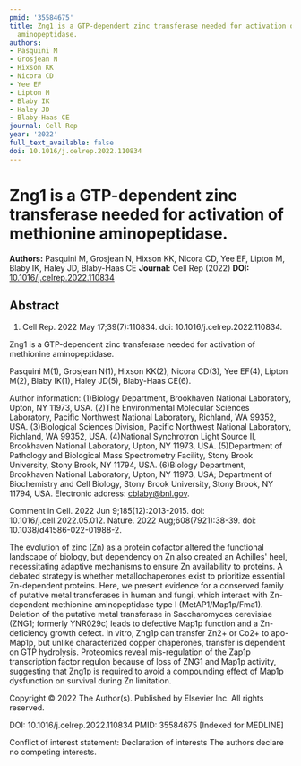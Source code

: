 ```yaml
---
pmid: '35584675'
title: Zng1 is a GTP-dependent zinc transferase needed for activation of methionine
  aminopeptidase.
authors:
- Pasquini M
- Grosjean N
- Hixson KK
- Nicora CD
- Yee EF
- Lipton M
- Blaby IK
- Haley JD
- Blaby-Haas CE
journal: Cell Rep
year: '2022'
full_text_available: false
doi: 10.1016/j.celrep.2022.110834
---
```


# Zng1 is a GTP-dependent zinc transferase needed for activation of methionine aminopeptidase.
**Authors:** Pasquini M, Grosjean N, Hixson KK, Nicora CD, Yee EF, Lipton M, Blaby IK, Haley JD, Blaby-Haas CE
**Journal:** Cell Rep (2022)
**DOI:** [10.1016/j.celrep.2022.110834](https://doi.org/10.1016/j.celrep.2022.110834)

## Abstract

1. Cell Rep. 2022 May 17;39(7):110834. doi: 10.1016/j.celrep.2022.110834.

Zng1 is a GTP-dependent zinc transferase needed for activation of methionine 
aminopeptidase.

Pasquini M(1), Grosjean N(1), Hixson KK(2), Nicora CD(3), Yee EF(4), Lipton 
M(2), Blaby IK(1), Haley JD(5), Blaby-Haas CE(6).

Author information:
(1)Biology Department, Brookhaven National Laboratory, Upton, NY 11973, USA.
(2)The Environmental Molecular Sciences Laboratory, Pacific Northwest National 
Laboratory, Richland, WA 99352, USA.
(3)Biological Sciences Division, Pacific Northwest National Laboratory, 
Richland, WA 99352, USA.
(4)National Synchrotron Light Source II, Brookhaven National Laboratory, Upton, 
NY 11973, USA.
(5)Department of Pathology and Biological Mass Spectrometry Facility, Stony 
Brook University, Stony Brook, NY 11794, USA.
(6)Biology Department, Brookhaven National Laboratory, Upton, NY 11973, USA; 
Department of Biochemistry and Cell Biology, Stony Brook University, Stony 
Brook, NY 11794, USA. Electronic address: cblaby@bnl.gov.

Comment in
    Cell. 2022 Jun 9;185(12):2013-2015. doi: 10.1016/j.cell.2022.05.012.
    Nature. 2022 Aug;608(7921):38-39. doi: 10.1038/d41586-022-01988-2.

The evolution of zinc (Zn) as a protein cofactor altered the functional 
landscape of biology, but dependency on Zn also created an Achilles' heel, 
necessitating adaptive mechanisms to ensure Zn availability to proteins. A 
debated strategy is whether metallochaperones exist to prioritize essential 
Zn-dependent proteins. Here, we present evidence for a conserved family of 
putative metal transferases in human and fungi, which interact with Zn-dependent 
methionine aminopeptidase type I (MetAP1/Map1p/Fma1). Deletion of the putative 
metal transferase in Saccharomyces cerevisiae (ZNG1; formerly YNR029c) leads to 
defective Map1p function and a Zn-deficiency growth defect. In vitro, Zng1p can 
transfer Zn2+ or Co2+ to apo-Map1p, but unlike characterized copper chaperones, 
transfer is dependent on GTP hydrolysis. Proteomics reveal mis-regulation of the 
Zap1p transcription factor regulon because of loss of ZNG1 and Map1p activity, 
suggesting that Zng1p is required to avoid a compounding effect of Map1p 
dysfunction on survival during Zn limitation.

Copyright © 2022 The Author(s). Published by Elsevier Inc. All rights reserved.

DOI: 10.1016/j.celrep.2022.110834
PMID: 35584675 [Indexed for MEDLINE]

Conflict of interest statement: Declaration of interests The authors declare no 
competing interests.
